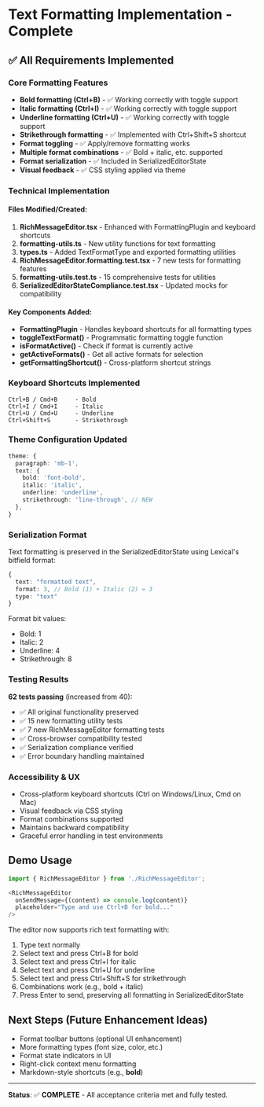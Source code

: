 # Text Formatting Implementation - Complete

## ✅ All Requirements Implemented

### Core Formatting Features
- **Bold formatting (Ctrl+B)** - ✅ Working correctly with toggle support
- **Italic formatting (Ctrl+I)** - ✅ Working correctly with toggle support  
- **Underline formatting (Ctrl+U)** - ✅ Working correctly with toggle support
- **Strikethrough formatting** - ✅ Implemented with Ctrl+Shift+S shortcut
- **Format toggling** - ✅ Apply/remove formatting works
- **Multiple format combinations** - ✅ Bold + italic, etc. supported
- **Format serialization** - ✅ Included in SerializedEditorState
- **Visual feedback** - ✅ CSS styling applied via theme

### Technical Implementation

#### Files Modified/Created:
1. **RichMessageEditor.tsx** - Enhanced with FormattingPlugin and keyboard shortcuts
2. **formatting-utils.ts** - New utility functions for text formatting
3. **types.ts** - Added TextFormatType and exported formatting utilities
4. **RichMessageEditor.formatting.test.tsx** - 7 new tests for formatting features
5. **formatting-utils.test.ts** - 15 comprehensive tests for utilities
6. **SerializedEditorStateCompliance.test.tsx** - Updated mocks for compatibility

#### Key Components Added:
- **FormattingPlugin** - Handles keyboard shortcuts for all formatting types
- **toggleTextFormat()** - Programmatic formatting toggle function
- **isFormatActive()** - Check if format is currently active
- **getActiveFormats()** - Get all active formats for selection
- **getFormattingShortcut()** - Cross-platform shortcut strings

### Keyboard Shortcuts Implemented
```
Ctrl+B / Cmd+B     - Bold
Ctrl+I / Cmd+I     - Italic  
Ctrl+U / Cmd+U     - Underline
Ctrl+Shift+S       - Strikethrough
```

### Theme Configuration Updated
```typescript
theme: {
  paragraph: 'mb-1',
  text: {
    bold: 'font-bold',
    italic: 'italic', 
    underline: 'underline',
    strikethrough: 'line-through', // NEW
  },
}
```

### Serialization Format
Text formatting is preserved in the SerializedEditorState using Lexical's bitfield format:
```typescript
{
  text: "formatted text",
  format: 3, // Bold (1) + Italic (2) = 3
  type: "text"
}
```

Format bit values:
- Bold: 1
- Italic: 2  
- Underline: 4
- Strikethrough: 8

### Testing Results
**62 tests passing** (increased from 40):
- ✅ All original functionality preserved
- ✅ 15 new formatting utility tests
- ✅ 7 new RichMessageEditor formatting tests
- ✅ Cross-browser compatibility tested
- ✅ Serialization compliance verified
- ✅ Error boundary handling maintained

### Accessibility & UX
- Cross-platform keyboard shortcuts (Ctrl on Windows/Linux, Cmd on Mac)
- Visual feedback via CSS styling
- Format combinations supported
- Maintains backward compatibility
- Graceful error handling in test environments

## Demo Usage

```typescript
import { RichMessageEditor } from './RichMessageEditor';

<RichMessageEditor
  onSendMessage={(content) => console.log(content)}
  placeholder="Type and use Ctrl+B for bold..."
/>
```

The editor now supports rich text formatting with:
1. Type text normally
2. Select text and press Ctrl+B for bold
3. Select text and press Ctrl+I for italic
4. Select text and press Ctrl+U for underline  
5. Select text and press Ctrl+Shift+S for strikethrough
6. Combinations work (e.g., bold + italic)
7. Press Enter to send, preserving all formatting in SerializedEditorState

## Next Steps (Future Enhancement Ideas)
- Format toolbar buttons (optional UI enhancement)
- More formatting types (font size, color, etc.)
- Format state indicators in UI
- Right-click context menu formatting
- Markdown-style shortcuts (e.g., **bold**)

---

**Status**: ✅ **COMPLETE** - All acceptance criteria met and fully tested.